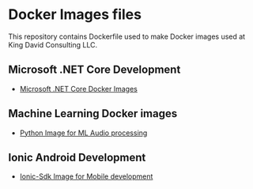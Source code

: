 # Docker Images files

This repository contains Dockerfile used to make Docker images used at King David Consulting LLC.

## Microsoft .NET Core Development

- [Microsoft .NET Core Docker Images](./dotnet/)

## Machine Learning Docker images

- [Python Image for ML Audio processing](./python-ml/)

## Ionic Android Development

- [Ionic-Sdk Image for Mobile development](./ionic-sdk/)
